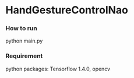 # HandGestureControlNao

### How to run
python  main.py

### Requirement
python packages: Tensorflow 1.4.0, opencv